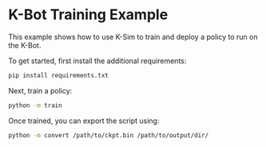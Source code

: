 # K-Bot Training Example

This example shows how to use K-Sim to train and deploy a policy to run on the K-Bot.

To get started, first install the additional requirements:

```bash
pip install requirements.txt
```

Next, train a policy:

```bash
python -m train
```

Once trained, you can export the script using:

```bash
python -m convert /path/to/ckpt.bin /path/to/output/dir/
```
